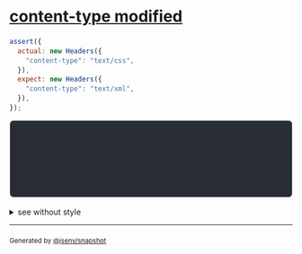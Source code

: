 # [content-type modified](../../headers.test.js#L21)

```js
assert({
  actual: new Headers({
    "content-type": "text/css",
  }),
  expect: new Headers({
    "content-type": "text/xml",
  }),
});
```

![img](throw.svg)

<details>
  <summary>see without style</summary>

```console
AssertionError: actual and expect are different

actual: Headers(
  "content-type" => "text/css",
)
expect: Headers(
  "content-type" => "text/xml",
)
```

</details>

---
<sub>
  Generated by <a href="https://github.com/jsenv/core/tree/main/packages/independent/snapshot">@jsenv/snapshot</a>
</sub>